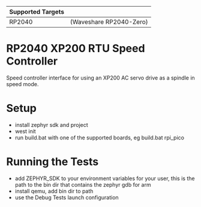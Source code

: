 | Supported Targets |  |
| ----------------- | ----- |
| RP2040 | (Waveshare RP2040-Zero) |

# RP2040 XP200 RTU Speed Controller

Speed controller interface for using an XP200 AC servo drive as a spindle in speed mode.

# Setup
- install zephyr sdk and project
- west init
- run build.bat with one of the supported boards, eg build.bat rpi_pico

# Running the Tests
- add ZEPHYR_SDK to your environment variables for your user, this is the path to the bin dir that contains the zephyr gdb for arm
- install qemu, add bin dir to path
- use the Debug Tests launch configuration
